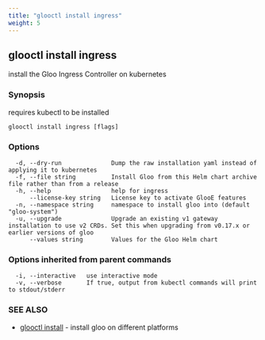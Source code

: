 ```yaml
---
title: "glooctl install ingress"
weight: 5
---
```

## glooctl install ingress

install the Gloo Ingress Controller on kubernetes

### Synopsis

requires kubectl to be installed

```
glooctl install ingress [flags]
```

### Options

```
  -d, --dry-run              Dump the raw installation yaml instead of applying it to kubernetes
  -f, --file string          Install Gloo from this Helm chart archive file rather than from a release
  -h, --help                 help for ingress
      --license-key string   License key to activate GlooE features
  -n, --namespace string     namespace to install gloo into (default "gloo-system")
  -u, --upgrade              Upgrade an existing v1 gateway installation to use v2 CRDs. Set this when upgrading from v0.17.x or earlier versions of gloo
      --values string        Values for the Gloo Helm chart
```

### Options inherited from parent commands

```
  -i, --interactive   use interactive mode
  -v, --verbose       If true, output from kubectl commands will print to stdout/stderr
```

### SEE ALSO

* [glooctl install](../glooctl_install)	 - install gloo on different platforms

